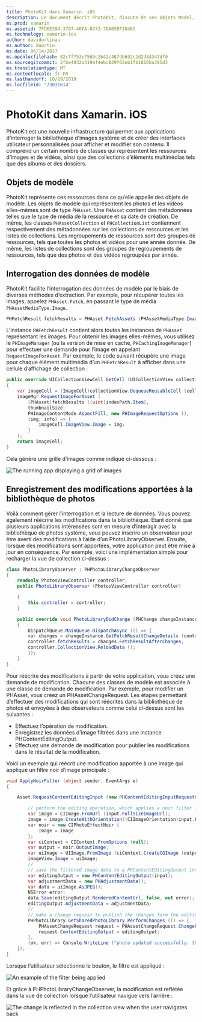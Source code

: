 ```yaml
---
title: PhotoKit dans Xamarin. iOS
description: Ce document décrit PhotoKit, discute de ses objets Model, comment interroger les données du modèle et enregistre les modifications apportées à la bibliothèque de photos.
ms.prod: xamarin
ms.assetid: 7FDEE394-3787-40FA-8372-76A05BF184B3
ms.technology: xamarin-ios
author: davidortinau
ms.author: daortin
ms.date: 06/14/2017
ms.openlocfilehash: 82cff753e7569c2642c467db692c2d2d84347df0
ms.sourcegitcommit: 2fbe4932a319af4ebc829f65eb1fb1816ba305d3
ms.translationtype: MT
ms.contentlocale: fr-FR
ms.lasthandoff: 10/29/2019
ms.locfileid: "73031614"
---
```

# <a name="photokit-in-xamarinios"></a>PhotoKit dans Xamarin. iOS

PhotoKit est une nouvelle infrastructure qui permet aux applications d’interroger la bibliothèque d’images système et de créer des interfaces utilisateur personnalisées pour afficher et modifier son contenu. Il comprend un certain nombre de classes qui représentent les ressources d’images et de vidéos, ainsi que des collections d’éléments multimédias tels que des albums et des dossiers.

## <a name="model-objects"></a>Objets de modèle

PhotoKit représente ces ressources dans ce qu’elle appelle des objets de modèle. Les objets de modèle qui représentent les photos et les vidéos elles-mêmes sont de type `PHAsset`. Une `PHAsset` contient des métadonnées telles que le type de média de la ressource et sa date de création.
De même, les classes `PHAssetCollection` et `PHCollectionList` contiennent respectivement des métadonnées sur les collections de ressources et les listes de collections. Les regroupements de ressources sont des groupes de ressources, tels que toutes les photos et vidéos pour une année donnée. De même, les listes de collections sont des groupes de regroupements de ressources, tels que des photos et des vidéos regroupées par année.

## <a name="querying-model-data"></a>Interrogation des données de modèle

PhotoKit facilite l’interrogation des données de modèle par le biais de diverses méthodes d’extraction. Par exemple, pour récupérer toutes les images, appelez `PHAsset.Fetch`, en passant le type de média `PHAssetMediaType.Image`.

```csharp
PHFetchResult fetchResults = PHAsset.FetchAssets (PHAssetMediaType.Image, null);
```

L’instance `PHFetchResult` contient alors toutes les instances de `PHAsset` représentant les images. Pour obtenir les images elles-mêmes, vous utilisez le `PHImageManager` (ou la version de mise en cache, `PHCachingImageManager`) pour effectuer une demande pour l’image en appelant `RequestImageForAsset`. Par exemple, le code suivant récupère une image pour chaque élément multimédia d’un `PHFetchResult` à afficher dans une cellule d’affichage de collection :

```csharp
public override UICollectionViewCell GetCell (UICollectionView collectionView, NSIndexPath indexPath)
{
    var imageCell = (ImageCell)collectionView.DequeueReusableCell (cellId, indexPath);
    imageMgr.RequestImageForAsset (
        (PHAsset)fetchResults [(uint)indexPath.Item],
        thumbnailSize,
        PHImageContentMode.AspectFill, new PHImageRequestOptions (),
        (img, info) => {
            imageCell.ImageView.Image = img;
        }
    );
    return imageCell;
}
```

Cela génère une grille d’images comme indiqué ci-dessous :

![](photokit-images/image4.png "The running app displaying a grid of images")

## <a name="saving-changes-to-the-photo-library"></a>Enregistrement des modifications apportées à la bibliothèque de photos

Voilà comment gérer l’interrogation et la lecture de données. Vous pouvez également réécrire les modifications dans la bibliothèque. Étant donné que plusieurs applications intéressées sont en mesure d’interagir avec la bibliothèque de photos système, vous pouvez inscrire un observateur pour être averti des modifications à l’aide d’un PhotoLibraryObserver. Ensuite, lorsque des modifications sont apportées, votre application peut être mise à jour en conséquence. Par exemple, voici une implémentation simple pour recharger la vue de collection ci-dessus :

```csharp
class PhotoLibraryObserver : PHPhotoLibraryChangeObserver
{
    readonly PhotosViewController controller;
    public PhotoLibraryObserver (PhotosViewController controller)

    {
        this.controller = controller;
    }

    public override void PhotoLibraryDidChange (PHChange changeInstance)
    {
        DispatchQueue.MainQueue.DispatchAsync (() => {
        var changes = changeInstance.GetFetchResultChangeDetails (controller.fetchResults);
        controller.fetchResults = changes.FetchResultAfterChanges;
        controller.CollectionView.ReloadData ();
        });
    }
}
```

Pour réécrire des modifications à partir de votre application, vous créez une demande de modification. Chacune des classes de modèle est associée à une classe de demande de modification. Par exemple, pour modifier un PHAsset, vous créez un PHAssetChangeRequest. Les étapes permettant d’effectuer des modifications qui sont réécrites dans la bibliothèque de photos et envoyées à des observateurs comme celui ci-dessus sont les suivantes :

- Effectuez l’opération de modification.
- Enregistrez les données d’image filtrées dans une instance PHContentEditingOutput.
- Effectuez une demande de modification pour publier les modifications dans le résultat de la modification.

Voici un exemple qui réécrit une modification apportée à une image qui applique un filtre noir d’image principale :

```csharp
void ApplyNoirFilter (object sender, EventArgs e)
{

    Asset.RequestContentEditingInput (new PHContentEditingInputRequestOptions (), (input, options) => {

        // perform the editing operation, which applies a noir filter in this case
        var image = CIImage.FromUrl (input.FullSizeImageUrl);
        image = image.CreateWithOrientation((CIImageOrientation)input.FullSizeImageOrientation);
        var noir = new CIPhotoEffectNoir {
            Image = image
        };
        var ciContext = CIContext.FromOptions (null);
        var output = noir.OutputImage;
        var uiImage = UIImage.FromImage (ciContext.CreateCGImage (output, output.Extent));
        imageView.Image = uiImage;
        //
        // save the filtered image data to a PHContentEditingOutput instance
        var editingOutput = new PHContentEditingOutput(input);
        var adjustmentData = new PHAdjustmentData();
        var data = uiImage.AsJPEG();
        NSError error;
        data.Save(editingOutput.RenderedContentUrl, false, out error);
        editingOutput.AdjustmentData = adjustmentData;
        //
        // make a change request to publish the changes form the editing output
        PHPhotoLibrary.GetSharedPhotoLibrary.PerformChanges (() => {
            PHAssetChangeRequest request = PHAssetChangeRequest.ChangeRequest(Asset);
            request.ContentEditingOutput = editingOutput;
        },
        (ok, err) => Console.WriteLine ("photo updated successfully: {0}", ok));
    });
}
```

Lorsque l’utilisateur sélectionne le bouton, le filtre est appliqué :

![](photokit-images/image5.png "An example of the filter being applied")

Et grâce à PHPhotoLibraryChangeObserver, la modification est reflétée dans la vue de collection lorsque l’utilisateur navigue vers l’arrière :

![](photokit-images/image6.png "The change is reflected in the collection view when the user navigates back")
